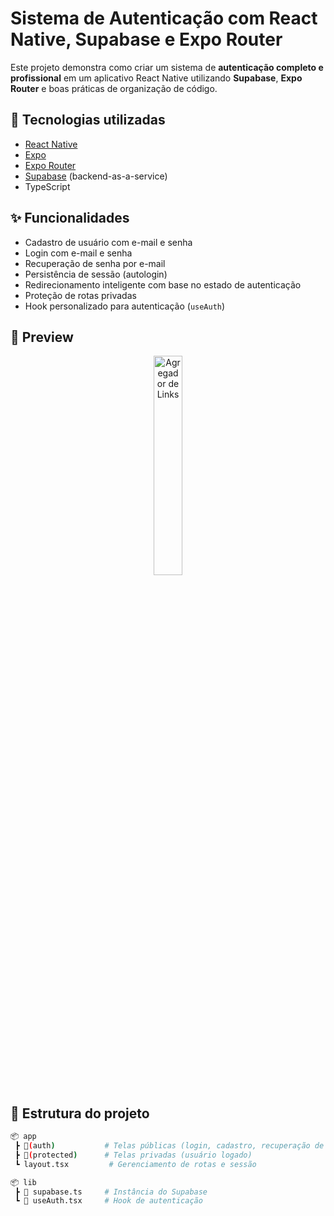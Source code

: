 # Sistema de Autenticação com React Native, Supabase e Expo Router

Este projeto demonstra como criar um sistema de **autenticação completo e profissional** em um aplicativo React Native utilizando **Supabase**, **Expo Router** e boas práticas de organização de código.

## 🚀 Tecnologias utilizadas

- [React Native](https://reactnative.dev/)
- [Expo](https://expo.dev/)
- [Expo Router](https://expo.dev/router)
- [Supabase](https://supabase.com/) (backend-as-a-service)
- TypeScript

## ✨ Funcionalidades

- Cadastro de usuário com e-mail e senha
- Login com e-mail e senha
- Recuperação de senha por e-mail
- Persistência de sessão (autologin)
- Redirecionamento inteligente com base no estado de autenticação
- Proteção de rotas privadas
- Hook personalizado para autenticação (`useAuth`)

## 📸 Preview

<p align="center">
  <img alt="Agregador de Links" src="https://i.ibb.co/vC87z81x/Whats-App-Image-2025-04-11-at-20-59-51.jpg" width="30%">
</p>


## 📁 Estrutura do projeto

```bash
📦 app
 ┣ 📂(auth)           # Telas públicas (login, cadastro, recuperação de senha)
 ┣ 📂(protected)      # Telas privadas (usuário logado)
 ┗ layout.tsx         # Gerenciamento de rotas e sessão

📦 lib
 ┣ 📄 supabase.ts     # Instância do Supabase
 ┗ 📄 useAuth.tsx     # Hook de autenticação


